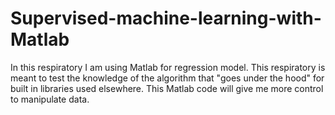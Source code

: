# Supervised-machine-learning-with-Matlab
In this respiratory I am using Matlab for regression model. This respiratory is meant to test the knowledge of the algorithm that "goes under the hood" for built in libraries used elsewhere. This Matlab code will give me more control to manipulate data.  
